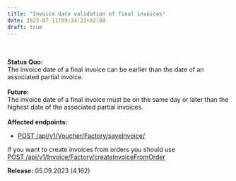 ```yaml
---
title: "Invoice date validation of final invoices"
date: 2023-07-11T09:34:22+02:00
draft: true
---
```


<br><br>
<b>Status Quo:</b>
<br>
The invoice date of a final invoice can be earlier than the date of an associated partial invoice.
<br><br>
<b>Future:</b>
<br>
The invoice date of a final invoice must be on the same day or later than the highest date of the associated partial invoices.<br><br>
<b>Affected endpoints:</b>
<ul>
<li>
<a href="https://api.sevdesk.de/#tag/Invoice/operation/createInvoiceByFactory">POST /api/v1/Voucher/Factory/saveInvoice/</a> 
</li>
</ul>

If you want to create invoices from orders you should use <br><a href="https://api.sevdesk.de/#tag/Invoice/operation/createInvoiceFromOrder">POST /api/v1/Invoice/Factory/createInvoiceFromOrder</a>

<b>Release:</b> 05.09.2023 (4.162)
